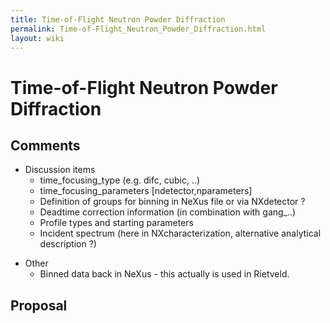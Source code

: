 ```yaml
---
title: Time-of-Flight Neutron Powder Diffraction
permalink: Time-of-Flight_Neutron_Powder_Diffraction.html
layout: wiki
---
```

Time-of-Flight Neutron Powder Diffraction
=========================================

Comments
--------

-   Discussion items
    -   time\_focusing\_type (e.g. difc, cubic, ..)
    -   time\_focusing\_parameters \[ndetector,nparameters\]
    -   Definition of groups for binning in NeXus file or via NXdetector
        ?
    -   Deadtime correction information (in combination with gang\_..)
    -   Profile types and starting parameters
    -   Incident spectrum (here in NXcharacterization, alternative
        analytical description ?)

<!-- -->

-   Other
    -   Binned data back in NeXus - this actually is used in Rietveld.

Proposal
--------

<nxformat file="NXtofnpd.xml" tree="yes"></nxformat>
